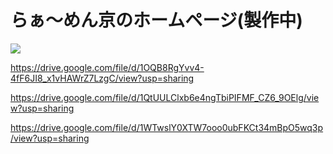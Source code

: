 # らぁ〜めん京のホームページ(製作中)

![](https://i.imgur.com/4flAKPT.png)

https://drive.google.com/file/d/1OQB8RgYvv4-4fF6JI8_x1vHAWrZ7LzgC/view?usp=sharing

https://drive.google.com/file/d/1QtUULClxb6e4ngTbiPIFMF_CZ6_9OElg/view?usp=sharing

https://drive.google.com/file/d/1WTwslY0XTW7ooo0ubFKCt34mBpO5wq3p/view?usp=sharing
